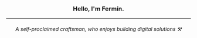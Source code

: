 <h3 align="center">Hello, I'm Fermín.</h3>

---

<h6 align="center">A self-proclaimed craftsman, who enjoys building digital solutions ⚒️</h6>

